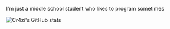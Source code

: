 I'm just a middle school student who likes to program sometimes

![Cr4zi's GitHub stats](https://github-readme-stats.vercel.app/api?username=Cr4zi&show_icons=true&theme=ayu-mirage)

